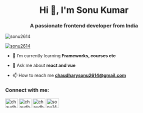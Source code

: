 <h1 align="center">Hi 👋, I'm Sonu Kumar</h1>
<h3 align="center">A passionate frontend developer from India</h3>

<p align="left"> <img src="https://komarev.com/ghpvc/?username=sonu2614&label=Profile%20views&color=0e75b6&style=flat" alt="sonu2614" /> </p>

<p align="left"> <a href="https://github.com/ryo-ma/github-profile-trophy"><img src="https://github-profile-trophy.vercel.app/?username=sonu2614" alt="sonu2614" /></a> </p>

- 🌱 I’m currently learning **Frameworks, courses etc**

- 💬 Ask me about **react and vue**

- 📫 How to reach me **chaudharysonu2614@gmail.com**

<h3 align="left">Connect with me:</h3>
<p align="left">
<a href="https://twitter.com/chaudhary_samay" target="blank"><img align="center" src="https://raw.githubusercontent.com/rahuldkjain/github-profile-readme-generator/master/src/images/icons/Social/twitter.svg" alt="chaudhary_samay" height="30" width="40" /></a>
<a href="https://linkedin.com/in/chaudhary_samay" target="blank"><img align="center" src="https://raw.githubusercontent.com/rahuldkjain/github-profile-readme-generator/master/src/images/icons/Social/linked-in-alt.svg" alt="chaudhary_samay" height="30" width="40" /></a>
<a href="https://instagram.com/chaudhary_sonu____/" target="blank"><img align="center" src="https://raw.githubusercontent.com/rahuldkjain/github-profile-readme-generator/master/src/images/icons/Social/instagram.svg" alt="chaudhary_sonu____/" height="30" width="40" /></a>
<a href="https://www.leetcode.com/sonu1415" target="blank"><img align="center" src="https://raw.githubusercontent.com/rahuldkjain/github-profile-readme-generator/master/src/images/icons/Social/leet-code.svg" alt="sonu1415" height="30" width="40" /></a>
</p>

